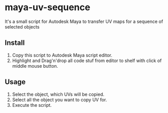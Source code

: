 # maya-uv-sequence
It's a small script for Autodesk Maya to transfer UV maps for a sequence of selected objects

## Install

1. Copy this script to Autodesk Maya script editor.
2. Highlight and Drag'n'drop all code stuf from editor to shelf with click of middle mouse button.

## Usage

1. Select the object, which UVs will be copied.
2. Select all the object you want to copy UV for.
3. Execute the script.
